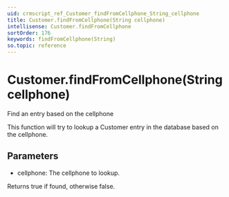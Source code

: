 ```yaml
---
uid: crmscript_ref_Customer_findFromCellphone_String_cellphone
title: Customer.findFromCellphone(String cellphone)
intellisense: Customer.findFromCellphone
sortOrder: 176
keywords: findFromCellphone(String)
so.topic: reference
---
```


# Customer.findFromCellphone(String cellphone)

Find an entry based on the cellphone

This function will try to lookup a Customer entry in the database based on the cellphone.

## Parameters

* cellphone: The cellphone to lookup.

Returns true if found, otherwise false.

